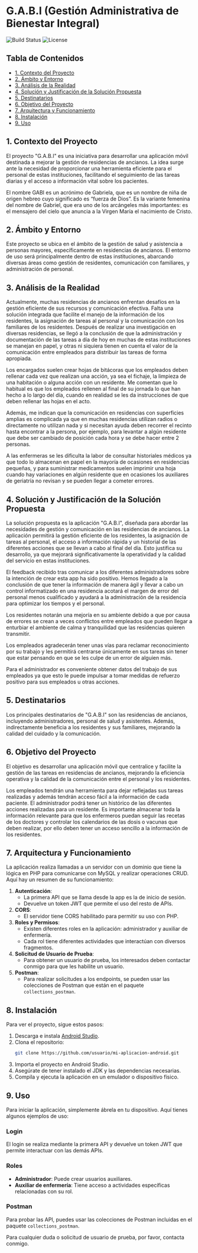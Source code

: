 # G.A.B.I (Gestión Administrativa de Bienestar Integral)

![Build Status](https://img.shields.io/badge/build-passing-brightgreen)
![License](https://img.shields.io/badge/license-MIT-blue)

## Tabla de Contenidos

- [1. Contexto del Proyecto](#1-contexto-del-proyecto)
- [2. Ámbito y Entorno](#2-Ámbito-y-entorno)
- [3. Análisis de la Realidad](#3-análisis-de-la-realidad)
- [4. Solución y Justificación de la Solución Propuesta](#4-solución-y-justificación-de-la-solución-propuesta)
- [5. Destinatarios](#5-destinatarios)
- [6. Objetivo del Proyecto](#6-objetivo-del-proyecto)
- [7. Arquitectura y Funcionamiento](#7-arquitectura-y-funcionamiento)
- [8. Instalación](#8-instalación)
- [9. Uso](#9-uso)


## 1. Contexto del Proyecto

El proyecto "G.A.B.I" es una iniciativa para desarrollar una aplicación móvil destinada a mejorar la gestión de residencias de ancianos. La idea surge ante la necesidad de proporcionar una herramienta eficiente para el personal de estas instituciones, facilitando el seguimiento de las tareas diarias y el acceso a información vital sobre los pacientes.

El nombre GABI es un acrónimo de Gabriela, que es un nombre de niña de origen hebreo cuyo significado es “fuerza de Dios”. Es la variante femenina del nombre de Gabriel, que era uno de los arcángeles más importantes: es el mensajero del cielo que anuncia a la Virgen María el nacimiento de Cristo.

## 2. Ámbito y Entorno

Este proyecto se ubica en el ámbito de la gestión de salud y asistencia a personas mayores, específicamente en residencias de ancianos. El entorno de uso será principalmente dentro de estas instituciones, abarcando diversas áreas como gestión de residentes, comunicación con familiares, y administración de personal.

## 3. Análisis de la Realidad

Actualmente, muchas residencias de ancianos enfrentan desafíos en la gestión eficiente de sus recursos y comunicación efectiva. Falta una solución integrada que facilite el manejo de la información de los residentes, la asignación de tareas al personal y la comunicación con los familiares de los residentes. Después de realizar una investigación en diversas residencias, se llegó a la conclusión de que la administración y documentación de las tareas a día de hoy en muchas de estas instituciones se manejan en papel, y otras ni siquiera tienen en cuenta el valor de la comunicación entre empleados para distribuir las tareas de forma apropiada.

Los encargados suelen crear hojas de bitácoras que los empleados deben rellenar cada vez que realizan una acción, ya sea el fichaje, la limpieza de una habitación o alguna acción con un residente. Me comentan que lo habitual es que los empleados rellenen al final de su jornada lo que han hecho a lo largo del día, cuando en realidad se les da instrucciones de que deben rellenar las hojas en el acto.

Además, me indican que la comunicación en residencias con superficies amplias es complicada ya que en muchas residencias utilizan radios o directamente no utilizan nada y si necesitan ayuda deben recorrer el recinto hasta encontrar a la persona, por ejemplo, para levantar a algún residente que debe ser cambiado de posición cada hora y se debe hacer entre 2 personas.

A las enfermeras se les dificulta la labor de consultar historiales médicos ya que todo lo almacenan en papel en la mayoría de ocasiones en residencias pequeñas, y para suministrar medicamentos suelen imprimir una hoja cuando hay variaciones en algún residente que en ocasiones los auxiliares de geriatría no revisan y se pueden llegar a cometer errores.

## 4. Solución y Justificación de la Solución Propuesta

La solución propuesta es la aplicación "G.A.B.I", diseñada para abordar las necesidades de gestión y comunicación en las residencias de ancianos. La aplicación permitirá la gestión eficiente de los residentes, la asignación de tareas al personal, el acceso a información rápida y un historial de las diferentes acciones que se llevan a cabo al final del día. Esto justifica su desarrollo, ya que mejorará significativamente la operatividad y la calidad del servicio en estas instituciones.

El feedback recibido tras comunicar a los diferentes administradores sobre la intención de crear esta app ha sido positivo. Hemos llegado a la conclusión de que tener la información de manera ágil y llevar a cabo un control informatizado en una residencia acotará el margen de error del personal menos cualificado y ayudará a la administración de la residencia para optimizar los tiempos y el personal.

Los residentes notarán una mejoría en su ambiente debido a que por causa de errores se crean a veces conflictos entre empleados que pueden llegar a enturbiar el ambiente de calma y tranquilidad que las residencias quieren transmitir.

Los empleados agradecerán tener unas vías para reclamar reconocimiento por su trabajo y les permitirá centrarse únicamente en sus tareas sin tener que estar pensando en que se les culpe de un error de alguien más.

Para el administrador es conveniente obtener datos del trabajo de sus empleados ya que esto le puede impulsar a tomar medidas de refuerzo positivo para sus empleados u otras acciones.

## 5. Destinatarios

Los principales destinatarios de "G.A.B.I" son las residencias de ancianos, incluyendo administradores, personal de salud y asistentes. Además, indirectamente beneficia a los residentes y sus familiares, mejorando la calidad del cuidado y la comunicación.

## 6. Objetivo del Proyecto

El objetivo es desarrollar una aplicación móvil que centralice y facilite la gestión de las tareas en residencias de ancianos, mejorando la eficiencia operativa y la calidad de la comunicación entre el personal y los residentes.

Los empleados tendrán una herramienta para dejar reflejadas sus tareas realizadas y además tendrán acceso fácil a la información de cada paciente. El administrador podrá tener un histórico de las diferentes acciones realizadas para un residente. Es importante almacenar toda la información relevante para que los enfermeros puedan seguir las recetas de los doctores y controlar los calendarios de las dosis o vacunas que deben realizar, por ello deben tener un acceso sencillo a la información de los residentes.

## 7. Arquitectura y Funcionamiento

La aplicación realiza llamadas a un servidor con un dominio que tiene la lógica en PHP para comunicarse con MySQL y realizar operaciones CRUD. Aquí hay un resumen de su funcionamiento:

1. **Autenticación**: 
    - La primera API que se llama desde la app es la de inicio de sesión.
    - Devuelve un token JWT que permite el uso del resto de APIs.
2. **CORS**:
    - El servidor tiene CORS habilitado para permitir su uso con PHP.
3. **Roles y Permisos**:
    - Existen diferentes roles en la aplicación: administrador y auxiliar de enfermería.
    - Cada rol tiene diferentes actividades que interactúan con diversos fragmentos.
4. **Solicitud de Usuario de Prueba**:
    - Para obtener un usuario de prueba, los interesados deben contactar conmigo para que les habilite un usuario.
5. **Postman**:
    - Para realizar solicitudes a los endpoints, se pueden usar las colecciones de Postman que están en el paquete `collections_postman`.

## 8. Instalación

Para ver el proyecto, sigue estos pasos:

1. Descarga e instala [Android Studio](https://developer.android.com/studio).
2. Clona el repositorio:
    ```bash
    git clone https://github.com/usuario/mi-aplicacion-android.git
    ```
3. Importa el proyecto en Android Studio.
4. Asegúrate de tener instalado el JDK y las dependencias necesarias.
5. Compila y ejecuta la aplicación en un emulador o dispositivo físico.

## 9. Uso

Para iniciar la aplicación, simplemente ábrela en tu dispositivo. Aquí tienes algunos ejemplos de uso:

### Login

El login se realiza mediante la primera API y devuelve un token JWT que permite interactuar con las demás APIs.

### Roles

- **Administrador**: Puede crear usuarios auxiliares.
- **Auxiliar de enfermería**: Tiene acceso a actividades específicas relacionadas con su rol.

### Postman

Para probar las API, puedes usar las colecciones de Postman incluidas en el paquete `collections_postman`.



Para cualquier duda o solicitud de usuario de prueba, por favor, contacta conmigo.
